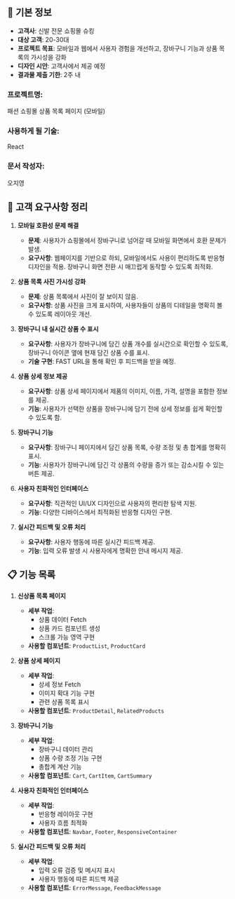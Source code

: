 ## 📌 기본 정보
- **고객사**: 신발 전문 쇼핑몰 슈킹
- **대상 고객**: 20-30대
- **프로젝트 목표**: 모바일과 웹에서 사용자 경험을 개선하고, 장바구니 기능과 상품 목록의 가시성을 강화
- **디자인 시안**: 고객사에서 제공 예정
- **결과물 제출 기한**: 2주 내

### 프로젝트명: 
패션 쇼핑몰 상품 목록 페이지 (모바일)

### 사용하게 될 기술: 
React

### 문서 작성자: 
오지영

## 📝 고객 요구사항 정리

1. **모바일 호환성 문제 해결**
   - **문제**: 사용자가 쇼핑몰에서 장바구니로 넘어갈 때 모바일 화면에서 호환 문제가 발생.
   - **요구사항**: 웹페이지를 기반으로 하되, 모바일에서도 사용이 편리하도록 반응형 디자인을 적용. 장바구니 화면 전환 시 매끄럽게 동작할 수 있도록 최적화.

2. **상품 목록 사진 가시성 강화**
   - **문제**: 상품 목록에서 사진이 잘 보이지 않음.
   - **요구사항**: 상품 사진을 크게 표시하여, 사용자들이 상품의 디테일을 명확히 볼 수 있도록 레이아웃 개선.

3. **장바구니 내 실시간 상품 수 표시**
   - **요구사항**: 사용자가 장바구니에 담긴 상품 개수를 실시간으로 확인할 수 있도록, 장바구니 아이콘 옆에 현재 담긴 상품 수를 표시.
   - **기술 구현**: FAST URL을 통해 확인 후 피드백을 받을 예정.

4. **상품 상세 정보 제공**
   - **요구사항**: 상품 상세 페이지에서 제품의 이미지, 이름, 가격, 설명을 포함한 정보를 제공.
   - **기능**: 사용자가 선택한 상품을 장바구니에 담기 전에 상세 정보를 쉽게 확인할 수 있도록 함.

5. **장바구니 기능**
   - **요구사항**: 장바구니 페이지에서 담긴 상품 목록, 수량 조정 및 총 합계를 명확히 표시.
   - **기능**: 사용자가 장바구니에 담긴 각 상품의 수량을 증가 또는 감소시킬 수 있는 버튼 제공.



7. **사용자 친화적인 인터페이스**
   - **요구사항**: 직관적인 UI/UX 디자인으로 사용자의 편리한 탐색 지원.
   - **기능**: 다양한 디바이스에서 최적화된 반응형 디자인 구현.

8. **실시간 피드백 및 오류 처리**
   - **요구사항**: 사용자 행동에 따른 실시간 피드백 제공.
   - **기능**: 입력 오류 발생 시 사용자에게 명확한 안내 메시지 제공.

## 📋 기능 목록

1. **신상품 목록 페이지**
   - **세부 작업**:
     - 상품 데이터 Fetch
     - 상품 카드 컴포넌트 생성
     - 스크롤 가능 영역 구현
   - **사용할 컴포넌트**: `ProductList`, `ProductCard`

2. **상품 상세 페이지**
   - **세부 작업**:
     - 상세 정보 Fetch
     - 이미지 확대 기능 구현
     - 관련 상품 목록 표시
   - **사용할 컴포넌트**: `ProductDetail`, `RelatedProducts`

3. **장바구니 기능**
   - **세부 작업**:
     - 장바구니 데이터 관리
     - 상품 수량 조정 기능 구현
     - 총합계 계산 기능
   - **사용할 컴포넌트**: `Cart`, `CartItem`, `CartSummary`



5. **사용자 친화적인 인터페이스**
   - **세부 작업**:
     - 반응형 레이아웃 구현
     - 사용자 흐름 최적화
   - **사용할 컴포넌트**: `Navbar`, `Footer`, `ResponsiveContainer`

6. **실시간 피드백 및 오류 처리**
   - **세부 작업**:
     - 입력 오류 검증 및 메시지 표시
     - 사용자 행동에 따른 피드백 제공
   - **사용할 컴포넌트**: `ErrorMessage`, `FeedbackMessage`
